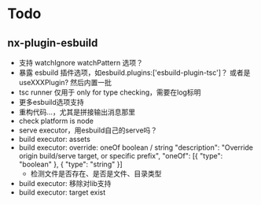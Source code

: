 # Todo

## nx-plugin-esbuild


- 支持 watchIgnore watchPattern 选项？
- 暴露 esbuild 插件选项，如esbuild.plugins:['esbuild-plugin-tsc']？ 或者是 useXXXPlugin? 然后内置一批
- tsc runner 仅用于 only for type checking，需要在log标明
- 更多esbuild选项支持
- 重构代码...，尤其是拼接输出消息那里
- check platform is node
- serve executor，用esbuild自己的serve吗？
- build executor: assets
- build executor: override: oneOf boolean / string
    "description": "Override origin build/serve target, or specific prefix",
      "oneOf": [{ "type": "boolean" }, { "type": "string" }]
  - 检测文件是否存在、是否是文件、目录类型
- build executor: 移除对lib支持
- build executor: target exist
